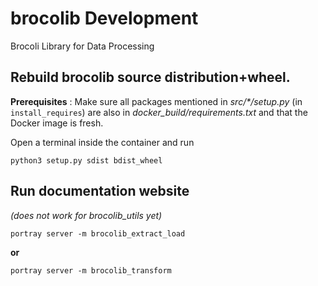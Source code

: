 # **brocolib** Development
Brocoli Library for Data Processing

## Rebuild brocolib source distribution+wheel.
**Prerequisites** : Make sure all packages mentioned in *src/\*/setup.py* (in `install_requires`) are also in *docker_build/requirements.txt* and that the Docker image is fresh.

Open a terminal inside the container and run 
```
python3 setup.py sdist bdist_wheel
```

## Run documentation website
*(does not work for brocolib_utils yet)*
```
portray server -m brocolib_extract_load
```
**or**
```
portray server -m brocolib_transform
```